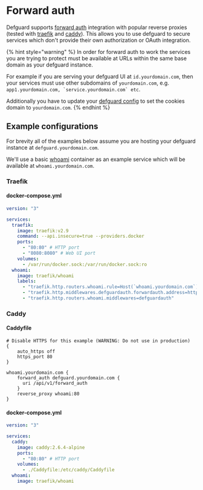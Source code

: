 # Forward auth

Defguard supports [forward auth](https://app.gitbook.com/o/Z3mGSAbEj9iLdZ7cNFlL/s/hM5HQk0xXl585Dm4YMUV/\~/changes/48/features/forward-auth) integration with popular reverse proxies (tested with [traefik](https://doc.traefik.io/traefik/) and [caddy](https://caddyserver.com/)). This allows you to use defguard to secure services which don't provide their own authorization or OAuth integration.

{% hint style="warning" %}
In order for forward auth to work the services you are trying to protect must be available at URLs within the same base domain as your defguard instance.

For example if you are serving your defguard UI at `id.yourdomain.com`, then your services must use other subdomains of `yourdomain.com`, e.g. ``app1.yourdomain.com, `service.yourdomain.com` etc``.

Additionally you have to update your [defguard config](setting-up-your-instance/configuration.md#auth-cookies-configuration) to set the cookies domain to `yourdomain.com`.
{% endhint %}

## Example configurations

For brevity all of the examples below assume you are hosting your defguard instance at `defguard.yourdomain.com`.

We'll use a basic [whoami](https://github.com/traefik/whoami) container as an example service which will be available at `whoami.yourdomain.com`.

### Traefik

#### docker-compose.yml

```yaml
version: "3"

services:
  traefik:
    image: traefik:v2.9
    command: --api.insecure=true --providers.docker
    ports:
      - "80:80" # HTTP port
      - "8080:8080" # Web UI port
    volumes:
      - /var/run/docker.sock:/var/run/docker.sock:ro
  whoami:
    image: traefik/whoami
    labels:
      - "traefik.http.routers.whoami.rule=Host(`whoami.yourdomain.com`)"
      - "traefik.http.middlewares.defguardauth.forwardauth.address=http://defguard.yourdomain.com/api/v1/forward_auth"
      - "traefik.http.routers.whoami.middlewares=defguardauth"
```

### Caddy

#### Caddyfile

```
# Disable HTTPS for this example (WARNING: Do not use in production)
{
    auto_https off
    https_port 80
}

whoami.yourdomain.com {
    forward_auth defguard.yourdomain.com {
      uri /api/v1/forward_auth
    }
    reverse_proxy whoami:80
}
```

#### docker-compose.yml

```yaml
version: "3"

services:
  caddy:
    image: caddy:2.6.4-alpine
    ports:
      - "80:80" # HTTP port
    volumes:
      - ./Caddyfile:/etc/caddy/Caddyfile
  whoami:
    image: traefik/whoami
```
